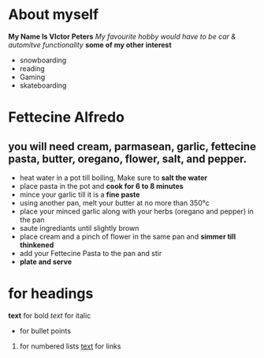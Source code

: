 # About myself

**My Name Is VIctor Peters**
*My favourite hobby would have to be car & automitve functionality*
**some of my other interest**
- snowboarding
- reading
- Gaming
- skateboarding


# Fettecine Alfredo

## you will need cream, parmasean, garlic, fettecine pasta, butter, oregano, flower, salt, and pepper.

- heat water in a pot till boiling, Make sure to **salt the water**
- place pasta in the pot and **cook for 6 to 8 minutes**
- mince your garlic till it is a **fine paste**
- using another pan, melt your butter at no more than 350°c 
- place your minced garlic along with your herbs (oregano and pepper) in the pan
- saute ingrediants until slightly brown
- place cream  and a pinch of flower in the same pan and **simmer till thinkened**
-  add your Fettecine Pasta to the pan and stir
-  **plate and serve** 


# for headings
**text** for bold
*text* for italic
- for bullet points
1. for numbered lists
[text](url) for links
